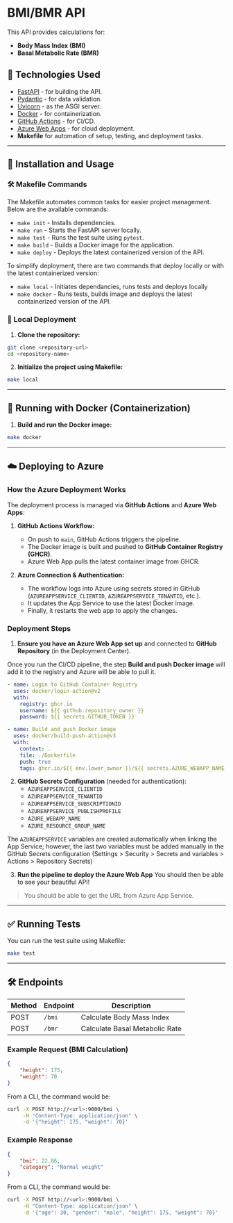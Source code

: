 # BMI/BMR API

This API provides calculations for:
- **Body Mass Index (BMI)**
- **Basal Metabolic Rate (BMR)**

## 📌 Technologies Used
- [FastAPI](https://fastapi.tiangolo.com/) - for building the API.
- [Pydantic](https://pydantic-docs.helpmanual.io/) - for data validation.
- [Uvicorn](https://www.uvicorn.org/) - as the ASGI server.
- [Docker](https://www.docker.com/) - for containerization.
- [GitHub Actions](https://github.com/features/actions) - for CI/CD.
- [Azure Web Apps](https://azure.microsoft.com/en-us/products/app-service/web) - for cloud deployment.
- **Makefile** for automation of setup, testing, and deployment tasks.

---
## 🔧 Installation and Usage

### 🛠 Makefile Commands

The Makefile automates common tasks for easier project management. Below are the available commands:

- `make init` - Installs dependencies.
- `make run` - Starts the FastAPI server locally.
- `make test` - Runs the test suite using `pytest`.
- `make build` - Builds a Docker image for the application.
- `make deploy` - Deploys the latest containerized version of the API.

To simplify deployment, there are two commands that deploy locally or with the latest containerized version:
- `make local` - Initiates dependancies, runs tests and deploys locally
- `make docker` - Runs tests, builds image and deploys the latest containerized version of the API.

### 🚀 Local Deployment

1. **Clone the repository:**
```bash
git clone <repository-url>
cd <repository-name>
```

2. **Initialize the project using Makefile:**
```bash
make local
```

---
## 🐳 Running with Docker (Containerization)

1. **Build and run the Docker image:**
```bash
make docker
```
---
## ☁️ Deploying to Azure

### **How the Azure Deployment Works**

The deployment process is managed via **GitHub Actions** and **Azure Web Apps**:
1. **GitHub Actions Workflow:**
   - On push to `main`, GitHub Actions triggers the pipeline.
   - The Docker image is built and pushed to **GitHub Container Registry (GHCR)**.
   - Azure Web App pulls the latest container image from GHCR.

2. **Azure Connection & Authentication:**
   - The workflow logs into Azure using secrets stored in GitHub (`AZUREAPPSERVICE_CLIENTID`, `AZUREAPPSERVICE_TENANTID`, etc.).
   - It updates the App Service to use the latest Docker image.
   - Finally, it restarts the web app to apply the changes.

### **Deployment Steps**
1. **Ensure you have an Azure Web App set up** and connected to **GitHub Repository** (in the Deployment Center).

Once you run the CI/CD pipeline, the step **Build and push Docker image** will add it to the registry and Azure will be able to pull it. 

```yaml
- name: Login to GitHub Container Registry
  uses: docker/login-action@v2
  with:
    registry: ghcr.io
    username: ${{ github.repository_owner }}
    password: ${{ secrets.GITHUB_TOKEN }}

- name: Build and push Docker image
  uses: docker/build-push-action@v3
  with:
    context: .
    file: ./Dockerfile
    push: true
    tags: ghcr.io/${{ env.lower_owner }}/${{ secrets.AZURE_WEBAPP_NAME }}:latest

```

2. **GitHub Secrets Configuration** (needed for authentication):
   - `AZUREAPPSERVICE_CLIENTID`
   - `AZUREAPPSERVICE_TENANTID`
   - `AZUREAPPSERVICE_SUBSCRIPTIONID`
   - `AZUREAPPSERVICE_PUBLISHPROFILE`
   - `AZURE_WEBAPP_NAME`
   - `AZURE_RESOURCE_GROUP_NAME`

The `AZUREAPPSERVICE` variables are created automatically when linking the App Service; however, the last two variables must be added manually in the GitHub Secrets configuration (Settings > Security > Secrets and variables > Actions > Repository Secrets)

3. **Run the pipeline te deploy the Azure Web App**
You should then be able to see your beautiful API! 
> You should be able to get the URL from Azure App Service.

---
## ✅ Running Tests

You can run the test suite using Makefile:
```bash
make test
```

---
## 🛠 Endpoints

| Method | Endpoint | Description |
|--------|---------|-------------|
| POST   | `/bmi`  | Calculate Body Mass Index |
| POST   | `/bmr`  | Calculate Basal Metabolic Rate |

### Example Request (BMI Calculation)
```json
{
    "height": 175,
    "weight": 70
}
```
From a CLI, the command would be:
```bash
curl -X POST http://<url>:9000/bmi \
     -H "Content-Type: application/json" \
     -d '{"height": 175, "weight": 70}'
```

### Example Response
```json
{
    "bmi": 22.86,
    "category": "Normal weight"
}
```
From a CLI, the command would be:
```bash
curl -X POST http://<url>:9000/bmi \
     -H "Content-Type: application/json" \
     -d '{"age": 30, "gender": "male", "height": 175, "weight": 70}'
```

